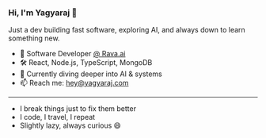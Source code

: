 ### Hi, I'm Yagyaraj 👋

Just a dev building fast software, exploring AI, and always down to learn something new.

- 💼 Software Developer [@ Rava.ai](https://rava.ai) 
- 🛠️ React, Node.js, TypeScript, MongoDB  
- 🌱 Currently diving deeper into AI & systems  
- 📫 Reach me: [hey@yagyaraj.com](mailto:hey@yagyaraj.com)

---


- I break things just to fix them better  
- I code, I travel, I repeat  
- Slightly lazy, always curious 😄  


